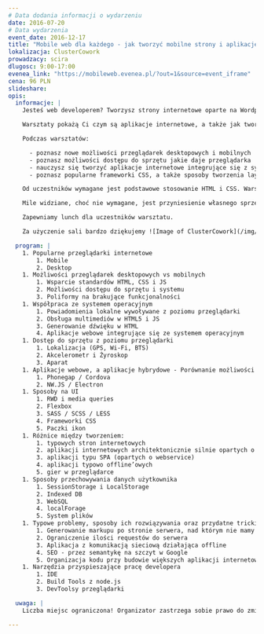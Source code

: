 ```yaml
---
# Data dodania informacji o wydarzeniu
date: 2016-07-20
# Data wydarzenia
event_date: 2016-12-17
title: "Mobile web dla każdego - jak tworzyć mobilne strony i aplikacje działające w przeglądarce"
lokalizacja: ClusterCowork
prowadzacy: scira
dlugosc: 9:00-17:00
evenea_link: "https://mobileweb.evenea.pl/?out=1&source=event_iframe"
cena: 96 PLN
slideshare:
opis:
  informacje: |
    Jesteś web developerem? Tworzysz strony internetowe oparte na Wordpressie? Może pora na coś nowego? Czy odważysz się wejść do świata front-endu na dobre i back-end zaczniesz traktować jako zło konieczne? A może potrzebujesz uaktualnienia swojej wiedzy z możliwości HTMLa, którego uczyłeś się gdy layouty tworzyło się z tabelek?

    Warsztaty pokażą Ci czym są aplikacje internetowe, a także jak tworzyć nowoczesne strony www dostosowane do urządzeń mobilnych oraz co tak naprawdę można zrobić w przeglądarce mobilnej. Warsztaty składać się będą w przeważającej części z zadań praktycznych, aby każdy uczestnik mógł przetestować nowe funkcjonalności HTMLa na laptopie, tablecie czy telefonie.

    Podczas warsztatów:

      - poznasz nowe możliwości przeglądarek desktopowych i mobilnych
      - poznasz możliwości dostępu do sprzętu jakie daje przeglądarka
      - nauczysz się tworzyć aplikacje internetowe integrujące się z systemem Android
      - poznasz popularne frameworki CSS, a także sposoby tworzenia layoutów dzięki SCSS

    Od uczestników wymagane jest podstawowe stosowanie HTML i CSS. Warsztaty skierowane są dla osób które chciałyby poznać nowe możliwości przeglądarek zarówno desktopowych jak i mobilnych. Uczestnicy w trakcie zajęć korzystają z własnego sprzętu (do wygodnego korzystania z HTMLa i CSSa wystarczy właściwie każdy komputer z systemem Windows, OSX lub Linux - wymagane GUI :)

    Mile widziane, choć nie wymagane, jest przyniesienie własnego sprzętu mobilnego (telefon / tablet) na którym będzie można testować tworzone layouty – alternatywą jest użycie WebDeveloper tools z Chrome, ale wiąże się to z pewnymi ograniczeniami.

    Zapewniamy lunch dla uczestników warsztatu.

    Za użyczenie sali bardzo dziękujemy ![Image of ClusterCowork](/img/logos/clustercowork.png)(http://www.clustercowork.com/#firstcontainer)

  program: |
    1. Popularne przeglądarki internetowe
        1. Mobile
        2. Desktop
    1. Możliwości przeglądarek desktopowych vs mobilnych
        1. Wsparcie standardów HTML, CSS i JS
        2. Możliwości dostępu do sprzętu i systemu
        3. Poliformy na brakujące funkcjonalności
    1. Współpraca ze systemem operacyjnym
        1. Powiadomienia lokalne wywoływane z poziomu przeglądarki
        2. Obsługa multimediów w HTML5 i JS
        3. Generowanie dźwięku w HTML
        4. Aplikacje webowe integrujące się ze systemem operacyjnym
    1. Dostęp do sprzętu z poziomu przeglądarki
        1. Lokalizacja (GPS, Wi-Fi, BTS)
        2. Akcelerometr i Żyroskop
        3. Aparat
    1. Aplikacje webowe, a aplikacje hybrydowe - Porównanie możliwości “zwykłej” i “uzbrojonej” przeglądarki na przykładach:
        1. Phonegap / Cordova
        2. NW.JS / Electron
    1. Sposoby na UI
        1. RWD i media queries
        2. Flexbox
        3. SASS / SCSS / LESS
        4. Frameworki CSS
        5. Paczki ikon
    1. Różnice między tworzeniem:
        1. typowych stron internetowych
        2. aplikacji internetowych architektonicznie silnie opartych o back-end
        3. aplikacji typu SPA (opartych o webservice)
        4. aplikacji typowo offline’owych
        5. gier w przeglądarce
    1. Sposoby przechowywania danych użytkownika
        1. SessionStorage i LocalStorage
        2. Indexed DB
        3. WebSQL
        4. localForage
        5. System plików
    1. Typowe problemy, sposoby ich rozwiązywania oraz przydatne tricki i dobre praktyki
        1. Generowanie markupu po stronie serwera, nad którym nie mamy kontroli
        2. Ograniczenie ilości requestów do serwera
        3. Aplikacja z komunikacją sieciową działająca offline
        4. SEO - przez semantykę na szczyt w Google
        5. Organizacja kodu przy budowie większych aplikacji internetowych
    1. Narzędzia przyspieszające pracę developera
        1. IDE
        2. Build Tools z node.js
        3. DevToolsy przeglądarki

  uwaga: |
    Liczba miejsc ograniczona! Organizator zastrzega sobie prawo do zmiany lokalizacji wydarzenia oraz jego odwołania w przypadku niezgłoszenia się minimalnej liczby uczestników.

---
```


